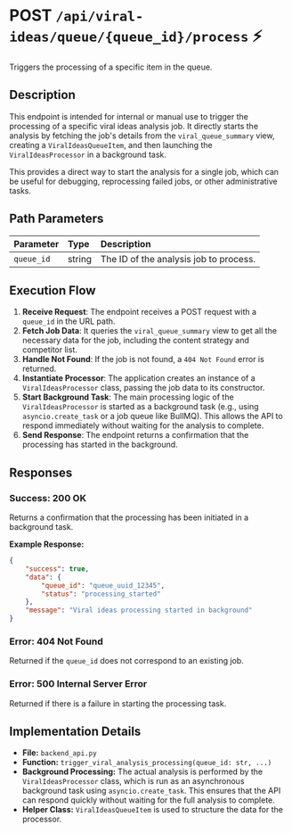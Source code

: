 # POST `/api/viral-ideas/queue/{queue_id}/process` ⚡

Triggers the processing of a specific item in the queue.

## Description

This endpoint is intended for internal or manual use to trigger the processing of a specific viral ideas analysis job. It directly starts the analysis by fetching the job's details from the `viral_queue_summary` view, creating a `ViralIdeasQueueItem`, and then launching the `ViralIdeasProcessor` in a background task.

This provides a direct way to start the analysis for a single job, which can be useful for debugging, reprocessing failed jobs, or other administrative tasks.

## Path Parameters

| Parameter  | Type   | Description                            |
| :--------- | :----- | :------------------------------------- |
| `queue_id` | string | The ID of the analysis job to process. |

## Execution Flow

1.  **Receive Request**: The endpoint receives a POST request with a `queue_id` in the URL path.
2.  **Fetch Job Data**: It queries the `viral_queue_summary` view to get all the necessary data for the job, including the content strategy and competitor list.
3.  **Handle Not Found**: If the job is not found, a `404 Not Found` error is returned.
4.  **Instantiate Processor**: The application creates an instance of a `ViralIdeasProcessor` class, passing the job data to its constructor.
5.  **Start Background Task**: The main processing logic of the `ViralIdeasProcessor` is started as a background task (e.g., using `asyncio.create_task` or a job queue like BullMQ). This allows the API to respond immediately without waiting for the analysis to complete.
6.  **Send Response**: The endpoint returns a confirmation that the processing has started in the background.

## Responses

### Success: 200 OK

Returns a confirmation that the processing has been initiated in a background task.

**Example Response:**

```json
{
    "success": true,
    "data": {
        "queue_id": "queue_uuid_12345",
        "status": "processing_started"
    },
    "message": "Viral ideas processing started in background"
}
```

### Error: 404 Not Found

Returned if the `queue_id` does not correspond to an existing job.

### Error: 500 Internal Server Error

Returned if there is a failure in starting the processing task.

## Implementation Details

-   **File:** `backend_api.py`
-   **Function:** `trigger_viral_analysis_processing(queue_id: str, ...)`
-   **Background Processing:** The actual analysis is performed by the `ViralIdeasProcessor` class, which is run as an asynchronous background task using `asyncio.create_task`. This ensures that the API can respond quickly without waiting for the full analysis to complete.
-   **Helper Class:** `ViralIdeasQueueItem` is used to structure the data for the processor.
